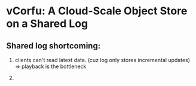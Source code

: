 # vCorfu: A Cloud-Scale Object Store on a Shared Log

## Shared log shortcoming:

1. clients can't read latest data. (cuz log only stores incremental updates) => playback is the bottleneck

2. 

